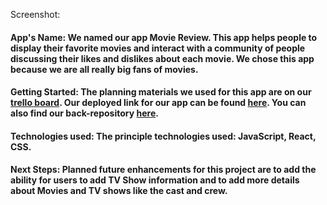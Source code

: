 Screenshot:

#### App's Name: We named our app Movie Review. This app helps people to display their favorite movies and interact with a community of people discussing their likes and dislikes about each movie. We chose this app because we are all really big fans of movies.

#### Getting Started: The planning materials we used for this app are on our [trello board](https://trello.com/invite/b/66a05c6da3eef27de20edbc2/ATTIa8788d82b23f4e9b6a37cb3ce8ecebcc5A691DAB/group-5-mern-project). Our deployed link for our app can be found [here](). You can also find our back-repository [here](https://github.com/Ram-Jam5/movie-review-back-end). 

#### Technologies used: The principle technologies used: JavaScript, React, CSS.

#### Next Steps: Planned future enhancements for this project are to add the ability for users to add TV Show information and to add more details about Movies and TV shows like the cast and crew.
